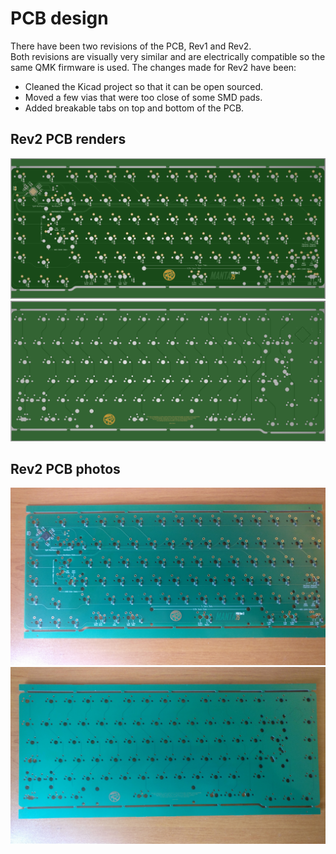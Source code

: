 # PCB design

There have been two revisions of the PCB, Rev1 and Rev2.  
Both revisions are visually very similar and are electrically compatible so the same QMK firmware is used. 
The changes made for Rev2 have been:
- Cleaned the Kicad project so that it can be open sourced.
- Moved a few vias that were too close of some SMD pads.
- Added breakable tabs on top and bottom of the PCB.

## Rev2 PCB renders

![PCB render 0](images/pcb/pcb_render_bottom.png)
![PCB render 1](images/pcb/pcb_render_top.png)

## Rev2 PCB photos

![PCB photo 0](images/pcb/pcb_photo_bottom.jpg)
![PCB photo 1](images/pcb/pcb_photo_top.jpg)


